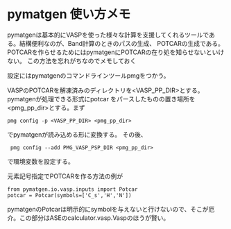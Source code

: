 # pymatgen 使い方メモ
 
 pymatgenは基本的にVASPを使った様々な計算を支援してくれるツールである。結構便利なのが、Band計算のときのパスの生成、
 POTCARの生成である。POTCARを作らせるためにはpymatgenにPOTCARの在り処を知らせないといけない。
 この方法を忘れがちなのでメモしておく  

 設定にはpymatgenのコマンドラインツールpmgをつかう。

VASPのPOTCARを解凍済みのディレクトリを<VASP_PP_DIR>とする。pymatgenが処理できる形式にpotcar をパースしたものの置き場所を<pmg_pp_dir>とする。まず
 ```
 pmg config -p <VASP_PP_DIR> <pmg_pp_dir>
 ```
 でpymatgenが読み込める形に変換する。
 その後、
 ```
  pmg config --add PMG_VASP_PSP_DIR <pmg_pp_dir>
 ```
 で環境変数を設定する。

元素記号指定でPOTCARを作る方法の例が
```
from pymatgen.io.vasp.inputs import Potcar
potcar = Potcar(symbols=['C_s','H','N'])
```
pymatgenのPotcarは明示的にsymbolを与えないと行けないので、そこが厄介。この部分はASEのcalculator.vasp.Vaspのほうが賢い。
